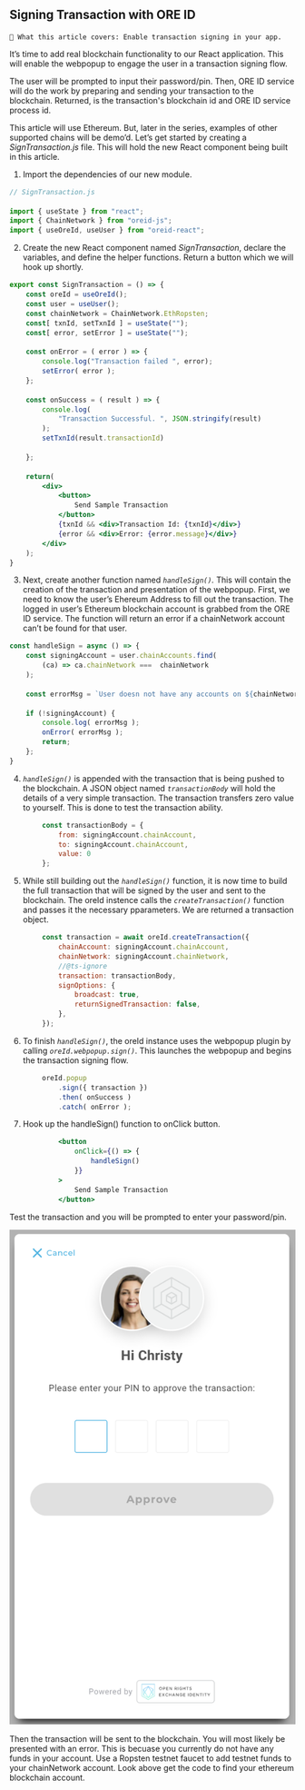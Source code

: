 ## Signing Transaction with ORE ID

```text
📢 What this article covers: Enable transaction signing in your app.
```

It’s time to add real blockchain functionality to our React application.  This will enable the webpopup to engage the user in a transaction signing flow.  

The user will be prompted to input their password/pin.  Then, ORE ID service will do the work by preparing and sending your transaction to the blockchain.  Returned, is the transaction's blockchain id and ORE ID service process id.  

This article will use Ethereum. But, later in the series, examples of other supported chains will be demo’d.  Let’s get started by creating a *SignTransaction.js* file.  This will hold the new React component being built in this article.

1. Import the dependencies of our new module.

```jsx
// SignTransaction.js

import { useState } from "react";
import { ChainNetwork } from "oreid-js";
import { useOreId, useUser } from "oreid-react";
```

2. Create the new React component named *SignTransaction*, declare the variables, and define the helper functions.  Return a button which we will hook up shortly.

```jsx
export const SignTransaction = () => {
    const oreId = useOreId();
    const user = useUser();
    const chainNetwork = ChainNetwork.EthRopsten;
    const[ txnId, setTxnId ] = useState("");
    const[ error, setError ] = useState("");

    const onError = ( error ) => {
        console.log("Transaction failed ", error);
        setError( error );
    };

    const onSuccess = ( result ) => {
        console.log( 
            "Transaction Successful. ", JSON.stringify(result)
        );
        setTxnId(result.transactionId)

    };

	return(
        <div>
            <button>
                Send Sample Transaction
            </button>
            {txnId && <div>Transaction Id: {txnId}</div>}
            {error && <div>Error: {error.message}</div>}
        </div>
    );
}
```

3. Next, create another function named *```handleSign()```.* This will contain the creation of the transaction and presentation of the webpopup. First, we need to know the user’s Ehereum Address to fill out the transaction. The logged in user’s Ethereum blockchain account is grabbed from the ORE ID service.  The function will return an error if a chainNetwork account can’t be found for that user.

```jsx
const handleSign = async () => {
    const signingAccount = user.chainAccounts.find(
        (ca) => ca.chainNetwork ===  chainNetwork
    );
    
    const errorMsg = `User doesn not have any accounts on ${chainNetwork}`;
    
    if (!signingAccount) {
        console.log( errorMsg );
        onError( errorMsg );
        return;
    };
}
```

4. *```handleSign()```* is appended with the transaction that is being pushed to the blockchain.  A JSON object named *```transactionBody```* will hold the details of a very simple transaction.  The transaction transfers zero value to yourself.  This is done to test the transaction ability.

```jsx
        const transactionBody = {
            from: signingAccount.chainAccount,
            to: signingAccount.chainAccount,
            value: 0
        };
```

5. While still building out the *```handleSign()```* function, it is now time to build the full transaction that will be signed by the user and sent to the blockchain.   The oreId instence calls the *``createTransaction()``* function and passes it the necessary pparameters.  We are returned a transaction object.

```jsx
        const transaction = await oreId.createTransaction({
            chainAccount: signingAccount.chainAccount,
            chainNetwork: signingAccount.chainNetwork,
            //@ts-ignore
            transaction: transactionBody,
            signOptions: {
                broadcast: true,
                returnSignedTransaction: false,
            },
        });
```

6. To finish *```handleSign()```*, the oreId instance uses the webpopup plugin by calling *```oreId.webpopup.sign()```*.  This launches the webpopup and begins the transaction signing flow. 

```jsx
        oreId.popup
            .sign({ transaction })
            .then( onSuccess )
            .catch( onError );
```

7. Hook up the handleSign() function to onClick button.

```jsx
            <button
                onClick={() => {
                    handleSign()
                }}
            >
                Send Sample Transaction
            </button>
```


Test the transaction and you will be prompted to enter your password/pin.

![Sign Prompt](./sign_prompt.png)


Then the transaction will be sent to the blockchain.  You will most likely be presented with an error.  This is becuase you currently do not have any funds in your account.  Use a Ropsten testnet faucet to add testnet funds to your chainNetwork account. Look above get the code to find your ethereum blockchain account.
